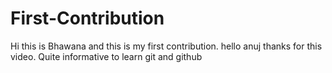 # First-Contribution
Hi this is Bhawana and this is my first contribution.
hello anuj thanks for this video. Quite informative to learn git and github
